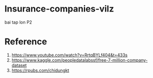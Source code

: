 # Insurance-companies-vilz
bai tap lon P2 
# Reference
1. https://www.youtube.com/watch?v=RrtqBYLf404&t=433s
2. https://www.kaggle.com/peopledatalabssf/free-7-million-company-dataset
3. https://rpubs.com/chidungkt
